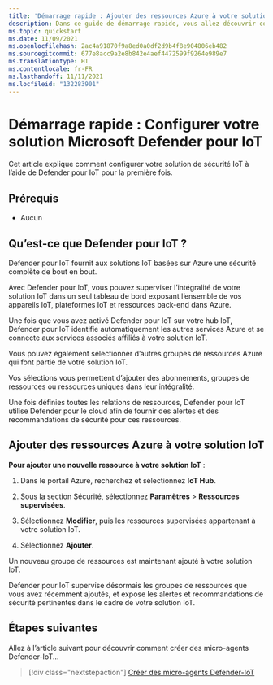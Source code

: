 ```yaml
---
title: 'Démarrage rapide : Ajouter des ressources Azure à votre solution IoT'
description: Dans ce guide de démarrage rapide, vous allez découvrir comment configurer votre solution IoT de bout en bout avec Microsoft Defender pour IoT.
ms.topic: quickstart
ms.date: 11/09/2021
ms.openlocfilehash: 2ac4a91870f9a8ed0a0df2d9b4f8e904806eb482
ms.sourcegitcommit: 677e8acc9a2e8b842e4aef4472599f9264e989e7
ms.translationtype: HT
ms.contentlocale: fr-FR
ms.lasthandoff: 11/11/2021
ms.locfileid: "132283901"
---
```

# <a name="quickstart-configure-your-microsoft-defender-for-iot-solution"></a>Démarrage rapide : Configurer votre solution Microsoft Defender pour IoT

Cet article explique comment configurer votre solution de sécurité IoT à l’aide de Defender pour IoT pour la première fois.

## <a name="prerequisites"></a>Prérequis

- Aucun

## <a name="what-is-defender-for-iot"></a>Qu’est-ce que Defender pour IoT ?

Defender pour IoT fournit aux solutions IoT basées sur Azure une sécurité complète de bout en bout.

Avec Defender pour IoT, vous pouvez superviser l’intégralité de votre solution IoT dans un seul tableau de bord exposant l’ensemble de vos appareils IoT, plateformes IoT et ressources back-end dans Azure.

Une fois que vous avez activé Defender pour IoT sur votre hub IoT, Defender pour IoT identifie automatiquement les autres services Azure et se connecte aux services associés affiliés à votre solution IoT.

Vous pouvez également sélectionner d’autres groupes de ressources Azure qui font partie de votre solution IoT.

Vos sélections vous permettent d’ajouter des abonnements, groupes de ressources ou ressources uniques dans leur intégralité.

Une fois définies toutes les relations de ressources, Defender pour IoT utilise Defender pour le cloud afin de fournir des alertes et des recommandations de sécurité pour ces ressources.

## <a name="add-azure-resources-to-your-iot-solution"></a>Ajouter des ressources Azure à votre solution IoT

**Pour ajouter une nouvelle ressource à votre solution IoT** :

1. Dans le portail Azure, recherchez et sélectionnez **IoT Hub**.

1. Sous la section Sécurité, sélectionnez **Paramètres** > **Ressources supervisées**.

1. Sélectionnez **Modifier**, puis les ressources supervisées appartenant à votre solution IoT.

1. Sélectionnez **Ajouter**.

Un nouveau groupe de ressources est maintenant ajouté à votre solution IoT.

Defender pour IoT supervise désormais les groupes de ressources que vous avez récemment ajoutés, et expose les alertes et recommandations de sécurité pertinentes dans le cadre de votre solution IoT.

## <a name="next-steps"></a>Étapes suivantes

Allez à l’article suivant pour découvrir comment créer des micro-agents Defender-IoT...

> [!div class="nextstepaction"]
> [Créer des micro-agents Defender-IoT](quickstart-create-security-twin.md)
